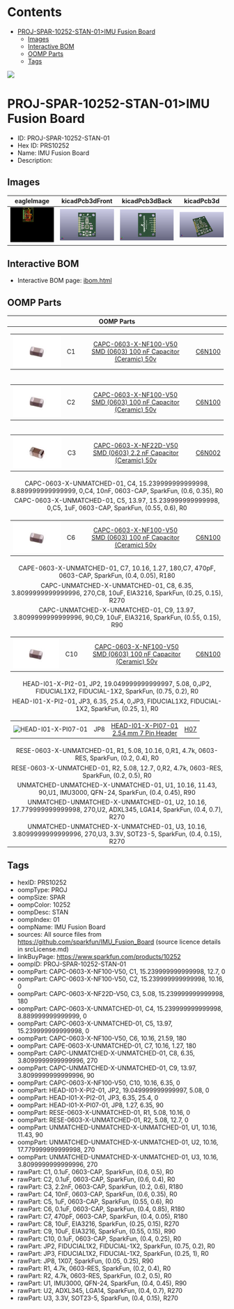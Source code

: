 



Contents
========

* [PROJ-SPAR-10252-STAN-01>IMU Fusion Board](#proj-spar-10252-stan-01imu-fusion-board)
	* [Images](#images)
	* [Interactive BOM](#interactive-bom)
	* [OOMP Parts](#oomp-parts)
	* [Tags](#tags)
  
![][im]
# PROJ-SPAR-10252-STAN-01>IMU Fusion Board

- ID: PROJ-SPAR-10252-STAN-01
- Hex ID: PRS10252
- Name: IMU Fusion Board
- Description: 

## Images
  
  

|eagleImage|kicadPcb3dFront|kicadPcb3dBack|kicadPcb3d|
| :---: | :---: | :---: | :---: |
|[![eagleImage](eagleImage_140.png)](eagleImage_600.png)|[![kicadPcb3dFront](kicadPcb3dFront_140.png)](kicadPcb3dFront_600.png)|[![kicadPcb3dBack](kicadPcb3dBack_140.png)](kicadPcb3dBack_600.png)|[![kicadPcb3d](kicadPcb3d_140.png)](kicadPcb3d_600.png)|

## Interactive BOM

- Interactive BOM page: [ibom.html](kicad/bom/ibom.html)

## OOMP Parts
  

|OOMP Parts|
| :---: |
|<table><tr><td>![CAPC-0603-X-NF100-V50](https://raw.githubusercontent.com/oomlout/oomlout_OOMP_parts/main/CAPC-0603-X-NF100-V50/image_140.jpg)</td><td> C1</td><td>[CAPC-0603-X-NF100-V50<br>SMD (0603) 100 nF Capacitor (Ceramic) 50v](https://github.com/oomlout/oomlout_OOMP_parts/tree/main/CAPC-0603-X-NF100-V50/)</td><td>[C6N100](https://github.com/oomlout/oomlout_OOMP_parts/tree/main/CAPC-0603-X-NF100-V50/)</td></tr></table>|
|<table><tr><td>![CAPC-0603-X-NF100-V50](https://raw.githubusercontent.com/oomlout/oomlout_OOMP_parts/main/CAPC-0603-X-NF100-V50/image_140.jpg)</td><td> C2</td><td>[CAPC-0603-X-NF100-V50<br>SMD (0603) 100 nF Capacitor (Ceramic) 50v](https://github.com/oomlout/oomlout_OOMP_parts/tree/main/CAPC-0603-X-NF100-V50/)</td><td>[C6N100](https://github.com/oomlout/oomlout_OOMP_parts/tree/main/CAPC-0603-X-NF100-V50/)</td></tr></table>|
|<table><tr><td>![CAPC-0603-X-NF22D-V50](https://raw.githubusercontent.com/oomlout/oomlout_OOMP_parts/main/CAPC-0603-X-NF22D-V50/image_140.jpg)</td><td> C3</td><td>[CAPC-0603-X-NF22D-V50<br>SMD (0603) 2.2 nF Capacitor (Ceramic) 50v](https://github.com/oomlout/oomlout_OOMP_parts/tree/main/CAPC-0603-X-NF22D-V50/)</td><td>[C6N002](https://github.com/oomlout/oomlout_OOMP_parts/tree/main/CAPC-0603-X-NF22D-V50/)</td></tr></table>|
|CAPC-0603-X-UNMATCHED-01, C4, 15.239999999999998, 8.889999999999999, 0,C4, 10nF, 0603-CAP, SparkFun, (0.6, 0.35), R0|
|CAPC-0603-X-UNMATCHED-01, C5, 13.97, 15.239999999999998, 0,C5, 1uF, 0603-CAP, SparkFun, (0.55, 0.6), R0|
|<table><tr><td>![CAPC-0603-X-NF100-V50](https://raw.githubusercontent.com/oomlout/oomlout_OOMP_parts/main/CAPC-0603-X-NF100-V50/image_140.jpg)</td><td> C6</td><td>[CAPC-0603-X-NF100-V50<br>SMD (0603) 100 nF Capacitor (Ceramic) 50v](https://github.com/oomlout/oomlout_OOMP_parts/tree/main/CAPC-0603-X-NF100-V50/)</td><td>[C6N100](https://github.com/oomlout/oomlout_OOMP_parts/tree/main/CAPC-0603-X-NF100-V50/)</td></tr></table>|
|CAPE-0603-X-UNMATCHED-01, C7, 10.16, 1.27, 180,C7, 470pF, 0603-CAP, SparkFun, (0.4, 0.05), R180|
|CAPC-UNMATCHED-X-UNMATCHED-01, C8, 6.35, 3.8099999999999996, 270,C8, 10uF, EIA3216, SparkFun, (0.25, 0.15), R270|
|CAPC-UNMATCHED-X-UNMATCHED-01, C9, 13.97, 3.8099999999999996, 90,C9, 10uF, EIA3216, SparkFun, (0.55, 0.15), R90|
|<table><tr><td>![CAPC-0603-X-NF100-V50](https://raw.githubusercontent.com/oomlout/oomlout_OOMP_parts/main/CAPC-0603-X-NF100-V50/image_140.jpg)</td><td> C10</td><td>[CAPC-0603-X-NF100-V50<br>SMD (0603) 100 nF Capacitor (Ceramic) 50v](https://github.com/oomlout/oomlout_OOMP_parts/tree/main/CAPC-0603-X-NF100-V50/)</td><td>[C6N100](https://github.com/oomlout/oomlout_OOMP_parts/tree/main/CAPC-0603-X-NF100-V50/)</td></tr></table>|
|HEAD-I01-X-PI2-01, JP2, 19.049999999999997, 5.08, 0,JP2, FIDUCIAL1X2, FIDUCIAL-1X2, SparkFun, (0.75, 0.2), R0|
|HEAD-I01-X-PI2-01, JP3, 6.35, 25.4, 0,JP3, FIDUCIAL1X2, FIDUCIAL-1X2, SparkFun, (0.25, 1), R0|
|<table><tr><td>![HEAD-I01-X-PI07-01](https://raw.githubusercontent.com/oomlout/oomlout_OOMP_parts/main/HEAD-I01-X-PI07-01/image_140.jpg)</td><td> JP8</td><td>[HEAD-I01-X-PI07-01<br>2.54 mm 7 Pin Header](https://github.com/oomlout/oomlout_OOMP_parts/tree/main/HEAD-I01-X-PI07-01/)</td><td>[H07](https://github.com/oomlout/oomlout_OOMP_parts/tree/main/HEAD-I01-X-PI07-01/)</td></tr></table>|
|RESE-0603-X-UNMATCHED-01, R1, 5.08, 10.16, 0,R1, 4.7k, 0603-RES, SparkFun, (0.2, 0.4), R0|
|RESE-0603-X-UNMATCHED-01, R2, 5.08, 12.7, 0,R2, 4.7k, 0603-RES, SparkFun, (0.2, 0.5), R0|
|UNMATCHED-UNMATCHED-X-UNMATCHED-01, U1, 10.16, 11.43, 90,U1, IMU3000, QFN-24, SparkFun, (0.4, 0.45), R90|
|UNMATCHED-UNMATCHED-X-UNMATCHED-01, U2, 10.16, 17.779999999999998, 270,U2, ADXL345, LGA14, SparkFun, (0.4, 0.7), R270|
|UNMATCHED-UNMATCHED-X-UNMATCHED-01, U3, 10.16, 3.8099999999999996, 270,U3, 3.3V, SOT23-5, SparkFun, (0.4, 0.15), R270|

## Tags

- hexID: PRS10252
- oompType: PROJ
- oompSize: SPAR
- oompColor: 10252
- oompDesc: STAN
- oompIndex: 01
- oompName: IMU Fusion Board
- sources: All source files from https://github.com/sparkfun/IMU_Fusion_Board (source licence details in srcLicense.md)
- linkBuyPage: https://www.sparkfun.com/products/10252
- oompID: PROJ-SPAR-10252-STAN-01
- oompPart: CAPC-0603-X-NF100-V50, C1, 15.239999999999998, 12.7, 0
- oompPart: CAPC-0603-X-NF100-V50, C2, 15.239999999999998, 10.16, 0
- oompPart: CAPC-0603-X-NF22D-V50, C3, 5.08, 15.239999999999998, 180
- oompPart: CAPC-0603-X-UNMATCHED-01, C4, 15.239999999999998, 8.889999999999999, 0
- oompPart: CAPC-0603-X-UNMATCHED-01, C5, 13.97, 15.239999999999998, 0
- oompPart: CAPC-0603-X-NF100-V50, C6, 10.16, 21.59, 180
- oompPart: CAPE-0603-X-UNMATCHED-01, C7, 10.16, 1.27, 180
- oompPart: CAPC-UNMATCHED-X-UNMATCHED-01, C8, 6.35, 3.8099999999999996, 270
- oompPart: CAPC-UNMATCHED-X-UNMATCHED-01, C9, 13.97, 3.8099999999999996, 90
- oompPart: CAPC-0603-X-NF100-V50, C10, 10.16, 6.35, 0
- oompPart: HEAD-I01-X-PI2-01, JP2, 19.049999999999997, 5.08, 0
- oompPart: HEAD-I01-X-PI2-01, JP3, 6.35, 25.4, 0
- oompPart: HEAD-I01-X-PI07-01, JP8, 1.27, 6.35, 90
- oompPart: RESE-0603-X-UNMATCHED-01, R1, 5.08, 10.16, 0
- oompPart: RESE-0603-X-UNMATCHED-01, R2, 5.08, 12.7, 0
- oompPart: UNMATCHED-UNMATCHED-X-UNMATCHED-01, U1, 10.16, 11.43, 90
- oompPart: UNMATCHED-UNMATCHED-X-UNMATCHED-01, U2, 10.16, 17.779999999999998, 270
- oompPart: UNMATCHED-UNMATCHED-X-UNMATCHED-01, U3, 10.16, 3.8099999999999996, 270
- rawPart: C1, 0.1uF, 0603-CAP, SparkFun, (0.6, 0.5), R0
- rawPart: C2, 0.1uF, 0603-CAP, SparkFun, (0.6, 0.4), R0
- rawPart: C3, 2.2nF, 0603-CAP, SparkFun, (0.2, 0.6), R180
- rawPart: C4, 10nF, 0603-CAP, SparkFun, (0.6, 0.35), R0
- rawPart: C5, 1uF, 0603-CAP, SparkFun, (0.55, 0.6), R0
- rawPart: C6, 0.1uF, 0603-CAP, SparkFun, (0.4, 0.85), R180
- rawPart: C7, 470pF, 0603-CAP, SparkFun, (0.4, 0.05), R180
- rawPart: C8, 10uF, EIA3216, SparkFun, (0.25, 0.15), R270
- rawPart: C9, 10uF, EIA3216, SparkFun, (0.55, 0.15), R90
- rawPart: C10, 0.1uF, 0603-CAP, SparkFun, (0.4, 0.25), R0
- rawPart: JP2, FIDUCIAL1X2, FIDUCIAL-1X2, SparkFun, (0.75, 0.2), R0
- rawPart: JP3, FIDUCIAL1X2, FIDUCIAL-1X2, SparkFun, (0.25, 1), R0
- rawPart: JP8, 1X07, SparkFun, (0.05, 0.25), R90
- rawPart: R1, 4.7k, 0603-RES, SparkFun, (0.2, 0.4), R0
- rawPart: R2, 4.7k, 0603-RES, SparkFun, (0.2, 0.5), R0
- rawPart: U1, IMU3000, QFN-24, SparkFun, (0.4, 0.45), R90
- rawPart: U2, ADXL345, LGA14, SparkFun, (0.4, 0.7), R270
- rawPart: U3, 3.3V, SOT23-5, SparkFun, (0.4, 0.15), R270



[im]: kicadPcb3d_450.png
